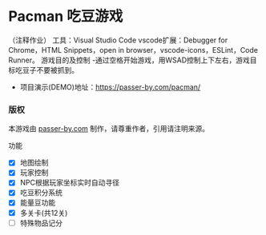 # Pacman 吃豆游戏
（注释作业）
工具：Visual Studio Code
vscode扩展：Debugger for Chrome，HTML Snippets，open in browser，vscode-icons，ESLint，Code Runner。
游戏目的及控制
-通过空格开始游戏，用WSAD控制上下左右，游戏目标吃豆子不要被抓到。

- 项目演示(DEMO)地址：https://passer-by.com/pacman/

### 版权
本游戏由 [passer-by.com](https://passer-by.com/) 制作，请尊重作者，引用请注明来源。


功能
- [x] 地图绘制
- [x] 玩家控制
- [x] NPC根据玩家坐标实时自动寻径
- [x] 吃豆积分系统
- [x] 能量豆功能
- [x] 多关卡(共12关)
- [ ] 特殊物品记分
